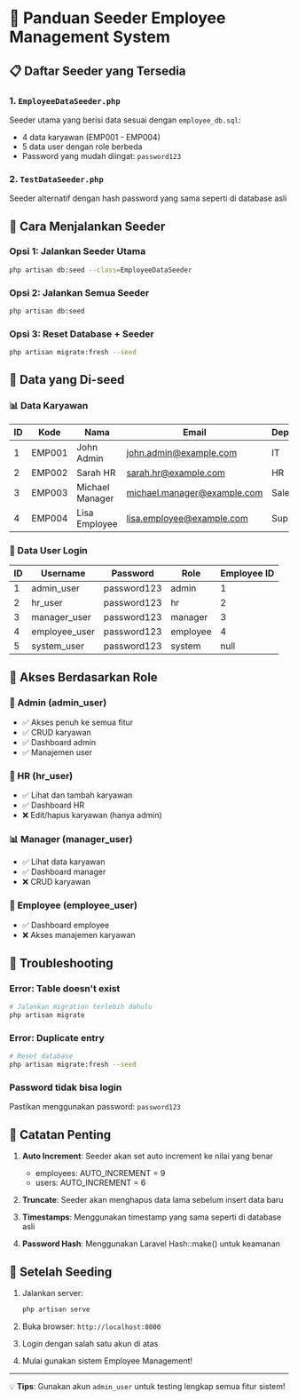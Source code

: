 # 🌱 Panduan Seeder Employee Management System

## 📋 Daftar Seeder yang Tersedia

### 1. `EmployeeDataSeeder.php`
Seeder utama yang berisi data sesuai dengan `employee_db.sql`:
- 4 data karyawan (EMP001 - EMP004)
- 5 data user dengan role berbeda
- Password yang mudah diingat: `password123`

### 2. `TestDataSeeder.php` 
Seeder alternatif dengan hash password yang sama seperti di database asli

## 🚀 Cara Menjalankan Seeder

### Opsi 1: Jalankan Seeder Utama
```bash
php artisan db:seed --class=EmployeeDataSeeder
```

### Opsi 2: Jalankan Semua Seeder
```bash
php artisan db:seed
```

### Opsi 3: Reset Database + Seeder
```bash
php artisan migrate:fresh --seed
```

## 👥 Data yang Di-seed

### 📊 Data Karyawan
| ID | Kode | Nama | Email | Department | Position | Status |
|----|------|------|-------|------------|----------|--------|
| 1 | EMP001 | John Admin | john.admin@example.com | IT | Administrator | Active |
| 2 | EMP002 | Sarah HR | sarah.hr@example.com | HR | HR Officer | Active |
| 3 | EMP003 | Michael Manager | michael.manager@example.com | Sales | Sales Manager | Active |
| 4 | EMP004 | Lisa Employee | lisa.employee@example.com | Support | Customer Support | Active |

### 🔐 Data User Login
| ID | Username | Password | Role | Employee ID |
|----|----------|----------|------|-------------|
| 1 | admin_user | password123 | admin | 1 |
| 2 | hr_user | password123 | hr | 2 |
| 3 | manager_user | password123 | manager | 3 |
| 4 | employee_user | password123 | employee | 4 |
| 5 | system_user | password123 | system | null |

## 🎯 Akses Berdasarkan Role

### 👑 Admin (admin_user)
- ✅ Akses penuh ke semua fitur
- ✅ CRUD karyawan
- ✅ Dashboard admin
- ✅ Manajemen user

### 👔 HR (hr_user)
- ✅ Lihat dan tambah karyawan
- ✅ Dashboard HR
- ❌ Edit/hapus karyawan (hanya admin)

### 📊 Manager (manager_user)
- ✅ Lihat data karyawan
- ✅ Dashboard manager
- ❌ CRUD karyawan

### 👤 Employee (employee_user)
- ✅ Dashboard employee
- ❌ Akses manajemen karyawan

## 🔧 Troubleshooting

### Error: Table doesn't exist
```bash
# Jalankan migration terlebih dahulu
php artisan migrate
```

### Error: Duplicate entry
```bash
# Reset database
php artisan migrate:fresh --seed
```

### Password tidak bisa login
Pastikan menggunakan password: `password123`

## 📝 Catatan Penting

1. **Auto Increment**: Seeder akan set auto increment ke nilai yang benar
   - employees: AUTO_INCREMENT = 9
   - users: AUTO_INCREMENT = 6

2. **Truncate**: Seeder akan menghapus data lama sebelum insert data baru

3. **Timestamps**: Menggunakan timestamp yang sama seperti di database asli

4. **Password Hash**: Menggunakan Laravel Hash::make() untuk keamanan

## 🎉 Setelah Seeding

1. Jalankan server:
   ```bash
   php artisan serve
   ```

2. Buka browser: `http://localhost:8000`

3. Login dengan salah satu akun di atas

4. Mulai gunakan sistem Employee Management!

---

💡 **Tips**: Gunakan akun `admin_user` untuk testing lengkap semua fitur sistem!
